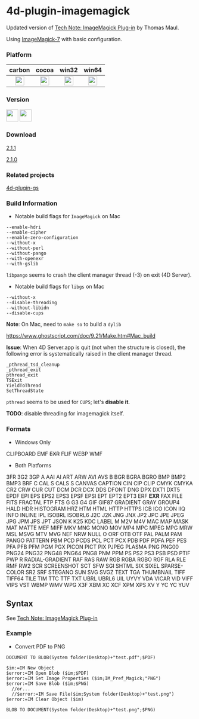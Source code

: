 4d-plugin-imagemagick
=====================

Updated version of [Tech Note: ImageMagick Plug-in](http://kb.4d.com/assetid=43892) by Thomas Maul.

Using [ImageMagick-7](https://www.imagemagick.org/script/index.php) with basic configuration.

### Platform

| carbon | cocoa | win32 | win64 |
|:------:|:-----:|:---------:|:---------:|
|<img src="https://cloud.githubusercontent.com/assets/1725068/22371562/1b091f0a-e4db-11e6-8458-8653954a7cce.png" width="24" height="24" />|<img src="https://cloud.githubusercontent.com/assets/1725068/22371562/1b091f0a-e4db-11e6-8458-8653954a7cce.png" width="24" height="24" />|<img src="https://cloud.githubusercontent.com/assets/1725068/22371562/1b091f0a-e4db-11e6-8458-8653954a7cce.png" width="24" height="24" />|<img src="https://cloud.githubusercontent.com/assets/1725068/22371562/1b091f0a-e4db-11e6-8458-8653954a7cce.png" width="24" height="24" />|

### Version

<img src="https://cloud.githubusercontent.com/assets/1725068/18940649/21945000-8645-11e6-86ed-4a0f800e5a73.png" width="32" height="32" /> <img src="https://cloud.githubusercontent.com/assets/1725068/18940648/2192ddba-8645-11e6-864d-6d5692d55717.png" width="32" height="32" />

### Download

[2.1.1](https://github.com/miyako/4d-plugin-imagemagick/releases/tag/2.1.1)

[2.1.0](https://github.com/miyako/4d-plugin-imagemagick/releases/tag/2.1.0)

### Related projects

[4d-plugin-gs](https://github.com/miyako/4d-plugin-gs)

### Build Information

* Notable build flags for ``ImageMagick`` on Mac

```
--enable-hdri 
--enable-cipher 
--enable-zero-configuration 
--without-x
--without-perl 
--without-pango
--with-openexr 
--with-gslib
```

``libpango`` seems to crash the client manager thread (-3) on exit (4D Server).

* Notable build flags for ``libgs`` on Mac

```
--without-x 
--disable-threading 
--without-libidn
--disable-cups
```

**Note**: On Mac, need to ``make so`` to build a ``dylib``

https://www.ghostscript.com/doc/9.21/Make.htm#Mac_build

**Issue**: When 4D Server.app is quit (not when the structure is closed), the following error is systematically raised in the client manager thread.

```
_pthread_tsd_cleanup
_pthread_exit
pthread_exit
TSExit
YieldToThread
SetThreadState
```

``pthread`` seems to be used for ``CUPS``; let's __disable it__.

**TODO**: disable threading for imagemagick itself.

### Formats

* Windows Only

CLIPBOARD
EMF
~~EXR~~
FLIF
WEBP
WMF

* Both Platforms

3FR
3G2
3GP
A
AAI
AI
ART
ARW
AVI
AVS
B
BGR
BGRA
BGRO
BMP
BMP2
BMP3
BRF
C
CAL
S
CALS
S
CANVAS
CAPTION
CIN
CIP
CLIP
CMYK
CMYKA
CR2
CRW
CUR
CUT
DCM
DCR
DCX
DDS
DFONT
DNG
DPX
DXT1
DXT5
EPDF
EPI
EPS
EPS2
EPS3
EPSF
EPSI
EPT
EPT2
EPT3
ERF
**EXR**
FAX
FILE
FITS
FRACTAL
FTP
FTS
G
G3
G4
GIF
GIF87
GRADIENT
GRAY
GROUP4
HALD
HDR
HISTOGRAM
HRZ
HTM
HTML
HTTP
HTTPS
ICB
ICO
ICON
IIQ
INFO
INLINE
IPL
ISOBRL
ISOBRL6
J2C
J2K
JNG
JNX
JP2
JPC
JPE
JPEG
JPG
JPM
JPS
JPT
JSON
K
K25
KDC
LABEL
M
M2V
M4V
MAC
MAP
MASK
MAT
MATTE
MEF
MIFF
MKV
MNG
MONO
MOV
MP4
MPC
MPEG
MPG
MRW
MSL
MSVG
MTV
MVG
NEF
NRW
NULL
O
ORF
OTB
OTF
PAL
PALM
PAM
PANGO
PATTERN
PBM
PCD
PCDS
PCL
PCT
PCX
PDB
PDF
PDFA
PEF
PES
PFA
PFB
PFM
PGM
PGX
PICON
PICT
PIX
PJPEG
PLASMA
PNG
PNG00
PNG24
PNG32
PNG48
PNG64
PNG8
PNM
PPM
PS
PS2
PS3
PSB
PSD
PTIF
PWP
R
RADIAL-GRADIENT
RAF
RAS
RAW
RGB
RGBA
RGBO
RGF
RLA
RLE
RMF
RW2
SCR
SCREENSHOT
SCT
SFW
SGI
SHTML
SIX
SIXEL
SPARSE-COLOR
SR2
SRF
STEGANO
SUN
SVG
SVGZ
TEXT
TGA
THUMBNAIL
TIFF
TIFF64
TILE
TIM
TTC
TTF
TXT
UBRL
UBRL6
UIL
UYVY
VDA
VICAR
VID
VIFF
VIPS
VST
WBMP
WMV
WPG
X3F
XBM
XC
XCF
XPM
XPS
XV
Y
YC
YC
YUV

## Syntax

See [Tech Note: ImageMagick Plug-in](https://github.com/miyako/4d-plugin-imagemagick/blob/master/ImageMagick/06-32%20ImageMagick.pdf)

### Example

* Convert PDF to PNG

```
DOCUMENT TO BLOB(System folder(Desktop)+"test.pdf";$PDF)

$im:=IM New Object 
$error:=IM Open Blob ($im;$PDF)
$error:=IM Set Image Properties ($im;IM_Pref_Magick;"PNG")
$error:=IM Save Blob ($im;$PNG)
  //or...
  //$error:=IM Save File($im;System folder(Desktop)+"test.png")
$error:=IM Clear Object ($im)

BLOB TO DOCUMENT(System folder(Desktop)+"test.png";$PNG)
```
